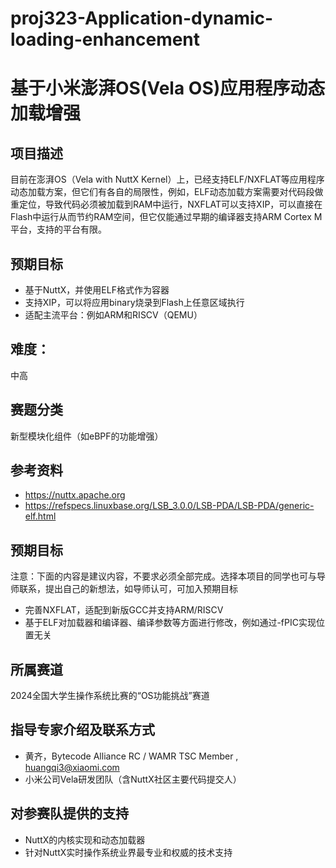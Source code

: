 # proj323-Application-dynamic-loading-enhancement
# 基于小米澎湃OS(Vela OS)应用程序动态加载增强

## 项目描述
  目前在澎湃OS（Vela with NuttX Kernel）上，已经支持ELF/NXFLAT等应用程序动态加载方案，但它们有各自的局限性，例如，ELF动态加载方案需要对代码段做重定位，导致代码必须被加载到RAM中运行，NXFLAT可以支持XIP，可以直接在Flash中运行从而节约RAM空间，但它仅能通过早期的编译器支持ARM Cortex M平台，支持的平台有限。

## 预期目标
- 基于NuttX，并使用ELF格式作为容器
- 支持XIP，可以将应用binary烧录到Flash上任意区域执行
- 适配主流平台：例如ARM和RISCV（QEMU）

## 难度：
中高

## 赛题分类
新型模块化组件（如eBPF的功能增强）

## 参考资料
- https://nuttx.apache.org
- https://refspecs.linuxbase.org/LSB_3.0.0/LSB-PDA/LSB-PDA/generic-elf.html

## 预期目标
注意：下面的内容是建议内容，不要求必须全部完成。选择本项目的同学也可与导师联系，提出自己的新想法，如导师认可，可加入预期目标
- 完善NXFLAT，适配到新版GCC并支持ARM/RISCV
- 基于ELF对加载器和编译器、编译参数等方面进行修改，例如通过-fPIC实现位置无关

## 所属赛道
2024全国大学生操作系统比赛的“OS功能挑战”赛道

## 指导专家介绍及联系方式
- 黄齐，Bytecode Alliance RC / WAMR TSC Member , huangqi3@xiaomi.com
- 小米公司Vela研发团队（含NuttX社区主要代码提交人）

## 对参赛队提供的支持
- NuttX的内核实现和动态加载器
- 针对NuttX实时操作系统业界最专业和权威的技术支持
